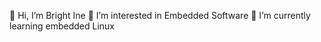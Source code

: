 👋 Hi, I’m Bright Ine
👀 I’m interested in Embedded Software
🌱 I’m currently learning embedded Linux

<!---
inebright/inebright is a ✨ special ✨ repository because its `README.md` (this file) appears on your GitHub profile.
You can click the Preview link to take a look at your changes.
--->
